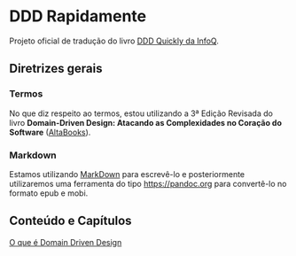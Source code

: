 # DDD Rapidamente

Projeto oficial de tradução do livro [DDD Quickly da InfoQ](https://www.infoq.com/minibooks/domain-driven-design-quickly).

## Diretrizes gerais

### Termos 

No que diz respeito ao termos, estou utilizando a 3ª Edição Revisada do livro __Domain-Driven Design: Atacando as Complexidades no Coração do Software__ ([AltaBooks](http://www.altabooks.com.br/)).


### Markdown

Estamos utilizando [MarkDown](https://guides.github.com/features/mastering-markdown/) para escrevê-lo e posteriormente utilizaremos uma ferramenta do tipo https://pandoc.org para convertê-lo no formato epub e mobi.

## Conteúdo e Capítulos

[O que é Domain Driven Design](https://github.com/eduardowgmendes/book-ddd_quickly-pt_BR/blob/master/01-o_que_e_domain_driven_design.md#o-que-%C3%A9-domain-driven-design) 



